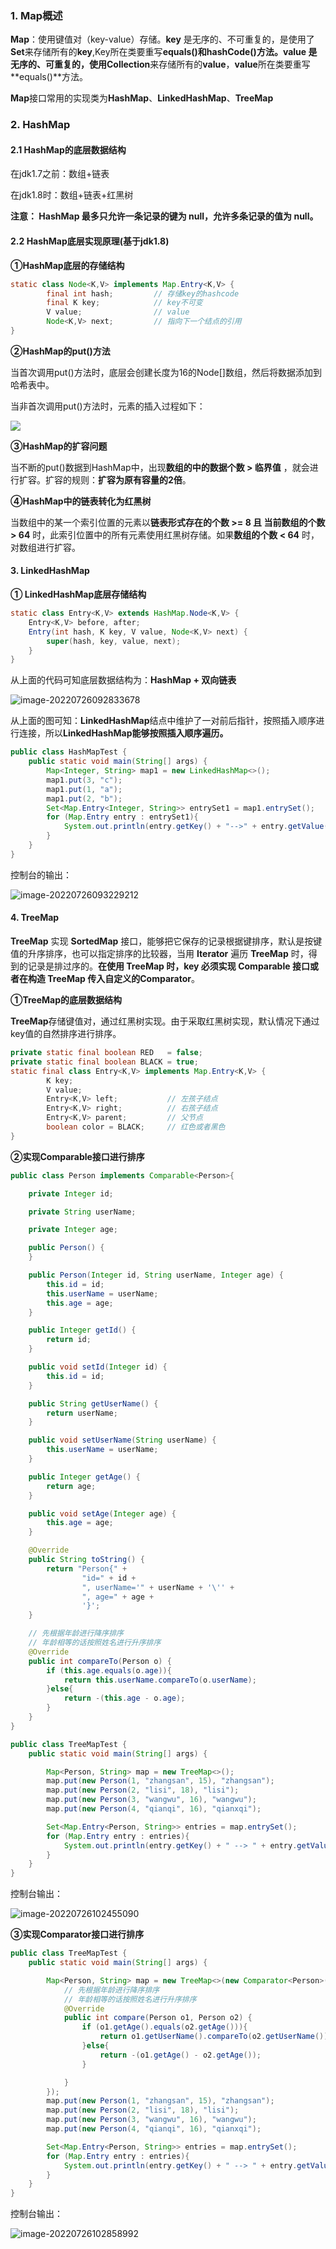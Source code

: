 ### 1. Map概述

**Map**：使用键值对（key-value）存储。**key** 是无序的、不可重复的，是使用了**Set**来存储所有的**key**,Key所在类要重写**equals()**和**hashCode()**方法。**value** 是无序的、可重复的，使用**Collection**来存储所有的**value**，**value**所在类要重写**equals()**方法。

**Map**接口常用的实现类为**HashMap**、**LinkedHashMap**、**TreeMap**

### 2. HashMap

#### 2.1 HashMap的底层数据结构

在jdk1.7之前：数组+链表

在jdk1.8时：数组+链表+红黑树

**注意： HashMap 最多只允许一条记录的键为 null，允许多条记录的值为 null。**

#### 2.2 HashMap底层实现原理(基于jdk1.8)

**①HashMap底层的存储结构**

```java
static class Node<K,V> implements Map.Entry<K,V> {
        final int hash;         // 存储key的hashcode
        final K key;			// key不可变	
        V value;				// value
        Node<K,V> next;			// 指向下一个结点的引用	
}        
```

**②HashMap的put()方法**

当首次调用put()方法时，底层会创建长度为16的Node[]数组，然后将数据添加到哈希表中。

当非首次调用put()方法时，元素的插入过程如下：

![](https://lyfdoc.oss-cn-hangzhou.aliyuncs.com/20220725162921.png)



**③HashMap的扩容问题**

当不断的put()数据到HashMap中，出现**数组的中的数据个数 > 临界值** ，就会进行扩容。扩容的规则：**扩容为原有容量的2倍**。

**④HashMap中的链表转化为红黑树**

当数组中的某一个索引位置的元素以**链表形式存在的个数  >= 8 且 当前数组的个数 > 64** 时，此索引位置中的所有元素使用红黑树存储。如果**数组的个数 < 64** 时，对数组进行扩容。

#### 3. LinkedHashMap

**① LinkedHashMap底层存储结构**

```java
static class Entry<K,V> extends HashMap.Node<K,V> {
    Entry<K,V> before, after;
    Entry(int hash, K key, V value, Node<K,V> next) {
        super(hash, key, value, next);
    }
}
```

从上面的代码可知底层数据结构为：**HashMap + 双向链表**

![image-20220726092833678](https://lyfdoc.oss-cn-hangzhou.aliyuncs.com/20220726092833.png)

从上面的图可知：**LinkedHashMap**结点中维护了一对前后指针，按照插入顺序进行连接，所以**LinkedHashMap能够按照插入顺序遍历。**

```java
public class HashMapTest {
    public static void main(String[] args) {
        Map<Integer, String> map1 = new LinkedHashMap<>();
        map1.put(3, "c");
        map1.put(1, "a");
        map1.put(2, "b");
        Set<Map.Entry<Integer, String>> entrySet1 = map1.entrySet();
        for (Map.Entry entry : entrySet1){
            System.out.println(entry.getKey() + "-->" + entry.getValue());
        }
    }
}
```

控制台的输出：

![image-20220726093229212](https://lyfdoc.oss-cn-hangzhou.aliyuncs.com/20220726093229.png)

#### 4. TreeMap

**TreeMap** 实现 **SortedMap** 接口，能够把它保存的记录根据键排序，默认是按键值的升序排序，也可以指定排序的比较器，当用 **Iterator** 遍历 **TreeMap** 时，得到的记录是排过序的。**在使用 TreeMap 时，key 必须实现 Comparable 接口或者在构造 TreeMap 传入自定义的Comparator**。

**①TreeMap的底层数据结构**

**TreeMap**存储键值对，通过红黑树实现。由于采取红黑树实现，默认情况下通过key值的自然排序进行排序。

```java
private static final boolean RED   = false;
private static final boolean BLACK = true;
static final class Entry<K,V> implements Map.Entry<K,V> {
        K key;
        V value;
        Entry<K,V> left;           // 左孩子结点
        Entry<K,V> right;		   // 右孩子结点
        Entry<K,V> parent;		   // 父节点
        boolean color = BLACK;	   // 红色或者黑色
}    
```

**②实现Comparable接口进行排序**

```java
public class Person implements Comparable<Person>{

    private Integer id;

    private String userName;

    private Integer age;

    public Person() {
    }

    public Person(Integer id, String userName, Integer age) {
        this.id = id;
        this.userName = userName;
        this.age = age;
    }

    public Integer getId() {
        return id;
    }

    public void setId(Integer id) {
        this.id = id;
    }

    public String getUserName() {
        return userName;
    }

    public void setUserName(String userName) {
        this.userName = userName;
    }

    public Integer getAge() {
        return age;
    }

    public void setAge(Integer age) {
        this.age = age;
    }

    @Override
    public String toString() {
        return "Person{" +
                "id=" + id +
                ", userName='" + userName + '\'' +
                ", age=" + age +
                '}';
    }

    // 先根据年龄进行降序排序
    // 年龄相等的话按照姓名进行升序排序
    @Override
    public int compareTo(Person o) {
        if (this.age.equals(o.age)){
            return this.userName.compareTo(o.userName);
        }else{
            return -(this.age - o.age);
        }
    }
}
```

```java
public class TreeMapTest {
    public static void main(String[] args) {

        Map<Person, String> map = new TreeMap<>();
        map.put(new Person(1, "zhangsan", 15), "zhangsan");
        map.put(new Person(2, "lisi", 18), "lisi");
        map.put(new Person(3, "wangwu", 16), "wangwu");
        map.put(new Person(4, "qianqi", 16), "qianxqi");

        Set<Map.Entry<Person, String>> entries = map.entrySet();
        for (Map.Entry entry : entries){
            System.out.println(entry.getKey() + " --> " + entry.getValue());
        }
    }
}
```

控制台输出：

![image-20220726102455090](https://lyfdoc.oss-cn-hangzhou.aliyuncs.com/20220726102455.png)

**③实现Comparator接口进行排序**

```Java
public class TreeMapTest {
    public static void main(String[] args) {

        Map<Person, String> map = new TreeMap<>(new Comparator<Person>() {
            // 先根据年龄进行降序排序
            // 年龄相等的话按照姓名进行升序排序
            @Override
            public int compare(Person o1, Person o2) {
                if (o1.getAge().equals(o2.getAge())){
                    return o1.getUserName().compareTo(o2.getUserName());
                }else{
                    return -(o1.getAge() - o2.getAge());
                }

            }
        });
        map.put(new Person(1, "zhangsan", 15), "zhangsan");
        map.put(new Person(2, "lisi", 18), "lisi");
        map.put(new Person(3, "wangwu", 16), "wangwu");
        map.put(new Person(4, "qianqi", 16), "qianxqi");

        Set<Map.Entry<Person, String>> entries = map.entrySet();
        for (Map.Entry entry : entries){
            System.out.println(entry.getKey() + " --> " + entry.getValue());
        }
    }
}
```

控制台输出：

![image-20220726102858992](https://lyfdoc.oss-cn-hangzhou.aliyuncs.com/20220726102859.png)

